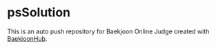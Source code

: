 # psSolution
This is an auto push repository for Baekjoon Online Judge created with [BaekjoonHub](https://github.com/BaekjoonHub/BaekjoonHub).
